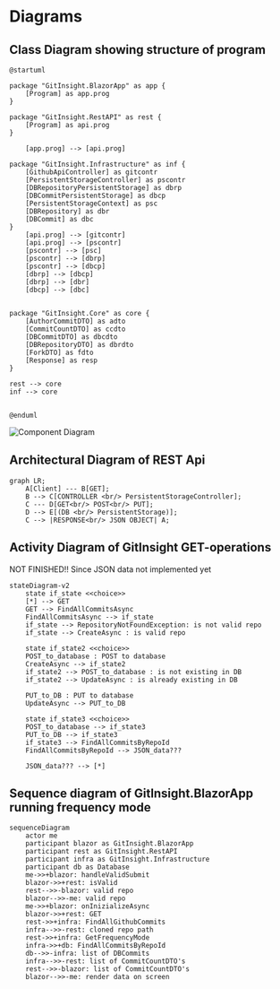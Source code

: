 # Diagrams

## Class Diagram showing structure of program

```plantuml
@startuml

package "GitInsight.BlazorApp" as app {
    [Program] as app.prog
}

package "GitInsight.RestAPI" as rest {
    [Program] as api.prog
}

    [app.prog] --> [api.prog]
       
package "GitInsight.Infrastructure" as inf {
    [GithubApiController] as gitcontr
    [PersistentStorageController] as pscontr
    [DBRepositoryPersistentStorage] as dbrp
    [DBCommitPersistentStorage] as dbcp
    [PersistentStorageContext] as psc
    [DBRepository] as dbr
    [DBCommit] as dbc
}
    [api.prog] --> [gitcontr]
    [api.prog] --> [pscontr]
    [pscontr] --> [psc] 
    [pscontr] --> [dbrp]
    [pscontr] --> [dbcp] 
    [dbrp] --> [dbcp] 
    [dbrp] --> [dbr]
    [dbcp] --> [dbc]
 

package "GitInsight.Core" as core {
    [AuthorCommitDTO] as adto
    [CommitCountDTO] as ccdto
    [DBCommitDTO] as dbcdto
    [DBRepositoryDTO] as dbrdto
    [ForkDTO] as fdto
    [Response] as resp
}

rest --> core
inf --> core


@enduml
```

![Component Diagram](https://www.plantuml.com/plantuml/svg/XLDBJiCm4Dtx557txH5GqrIWhgWAEvI5cxgfrSIsnXE9ZteNpiB9c3YP6AY1h3BlFS_pVBpqA06xjX72oUeiQvNDxZHkZDVr2HUhHhvQo9sRPT9dqhdiJMJqFMt1rY3RSeGNZc9nIIVPAO_vTXDI0FsdSsZECP2SjCpcyniAHxuCB7r9fuqvWlG8NOKTg62epP7zI7ZgzhdJXJK8jcaK1EzQOzKZuwqKUErH6Nn02-JmG-ty5_5wjLFEUatAbwk3GNxOWsDjOTjMus-wolrn0VMCx7xjp4RVVJYjk0Gyjl3ZFRIKooxJjFEHZL4aoop9zFMcp_GLyg6W-XTdyw28QaBJYrROSUWL_V3KymvF5eQMh1_lXsqxe1tO0IziPoQogYQMMyaKcHDtFO38myJVMZWpVfnGUWlE6Z_C72Ze5puy2gekt5lGniP0YAKo1tgVdm00)


## Architectural Diagram of REST Api

```mermaid
graph LR;
    A[Client] --- B[GET];
    B --> C[CONTROLLER <br/> PersistentStorageController];
    C --- D[GET<br/> POST<br/> PUT];
    D --> E[(DB <br/> PersistentStorage)];
    C --> |RESPONSE<br/> JSON OBJECT| A;
```

## Activity Diagram of GitInsight GET-operations 

NOT FINISHED!! Since JSON data not implemented yet

```mermaid
stateDiagram-v2
    state if_state <<choice>>
    [*] --> GET
    GET --> FindAllCommitsAsync
    FindAllCommitsAsync --> if_state
    if_state --> RepositoryNotFoundException: is not valid repo
    if_state --> CreateAsync : is valid repo

    state if_state2 <<choice>>
    POST_to_database : POST to database
    CreateAsync --> if_state2
    if_state2 --> POST_to_database : is not existing in DB
    if_state2 --> UpdateAsync : is already existing in DB

    PUT_to_DB : PUT to database
    UpdateAsync --> PUT_to_DB

    state if_state3 <<choice>>
    POST_to_database --> if_state3
    PUT_to_DB --> if_state3
    if_state3 --> FindAllCommitsByRepoId
    FindAllCommitsByRepoId --> JSON_data???
    
    JSON_data??? --> [*]
```

## Sequence diagram of GitInsight.BlazorApp running frequency mode
```mermaid
sequenceDiagram
    actor me
    participant blazor as GitInsight.BlazorApp
    participant rest as GitInsight.RestAPI
    participant infra as GitInsight.Infrastructure
    participant db as Database
    me->>+blazor: handleValidSubmit
    blazor->>+rest: isValid
    rest-->>-blazor: valid repo
    blazor-->>-me: valid repo
    me->>+blazor: onInizializeAsync
    blazor->>+rest: GET
    rest->>+infra: FindAllGithubCommits
    infra-->>-rest: cloned repo path
    rest->>+infra: GetFrequencyMode
    infra->>+db: FindAllCommitsByRepoId
    db-->>-infra: list of DBCommits
    infra-->>-rest: list of CommitCountDTO's
    rest-->>-blazor: list of CommitCountDTO's
    blazor-->>-me: render data on screen
```

